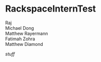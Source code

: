 RackspaceInternTest
===================

Raj  
Michael Dong  
Matthew Rayermann  
Fatimah Zohra  
Matthew Diamond  

*stuff*

